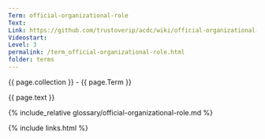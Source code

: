 ```yaml
---
Term: official-organizational-role
Text: 
Link: https://github.com/trustoverip/acdc/wiki/official-organizational-role
Videostart: 
Level: 3
permalink: /term_official-organizational-role.html
folder: terms
---
```


{{ page.collection }} - {{ page.Term }}

   {{ page.text }}

{% include_relative glossary/official-organizational-role.md %}

 {% include links.html %} 
